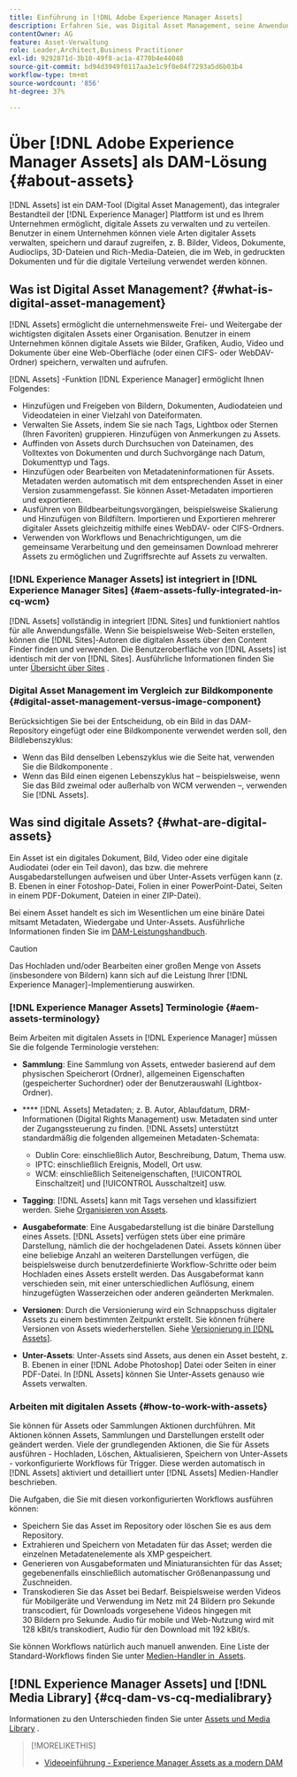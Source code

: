 ```yaml
---
title: Einführung in [!DNL Adobe Experience Manager Assets]
description: Erfahren Sie, was Digital Asset Management, seine Anwendungsfälle und [!DNL Adobe Experience Manager Asset] Angebot sind.
contentOwner: AG
feature: Asset-Verwaltung
role: Leader,Architect,Business Practitioner
exl-id: 9292871d-3b10-49f8-ac1a-4770b4e44048
source-git-commit: bd94d3949f0117aa3e1c9f0e84f7293a5d6b03b4
workflow-type: tm+mt
source-wordcount: '856'
ht-degree: 37%

---
```


# Über [!DNL Adobe Experience Manager Assets] als DAM-Lösung {#about-assets}

[!DNL Assets] ist ein DAM-Tool (Digital Asset Management), das integraler Bestandteil der  [!DNL Experience Manager] Plattform ist und es Ihrem Unternehmen ermöglicht, digitale Assets zu verwalten und zu verteilen. Benutzer in einem Unternehmen können viele Arten digitaler Assets verwalten, speichern und darauf zugreifen, z. B. Bilder, Videos, Dokumente, Audioclips, 3D-Dateien und Rich-Media-Dateien, die im Web, in gedruckten Dokumenten und für die digitale Verteilung verwendet werden können.

## Was ist Digital Asset Management? {#what-is-digital-asset-management}

[!DNL Assets] ermöglicht die unternehmensweite Frei- und Weitergabe der wichtigsten digitalen Assets einer Organisation. Benutzer in einem Unternehmen können digitale Assets wie Bilder, Grafiken, Audio, Video und Dokumente über eine Web-Oberfläche (oder einen CIFS- oder WebDAV-Ordner) speichern, verwalten und aufrufen.

[!DNL Assets] -Funktion  [!DNL Experience Manager] ermöglicht Ihnen Folgendes:

* Hinzufügen und Freigeben von Bildern, Dokumenten, Audiodateien und Videodateien in einer Vielzahl von Dateiformaten.
* Verwalten Sie Assets, indem Sie sie nach Tags, Lightbox oder Sternen (Ihren Favoriten) gruppieren. Hinzufügen von Anmerkungen zu Assets.
* Auffinden von Assets durch Durchsuchen von Dateinamen, des Volltextes von Dokumenten und durch Suchvorgänge nach Datum, Dokumenttyp und Tags.
* Hinzufügen oder Bearbeiten von Metadateninformationen für Assets. Metadaten werden automatisch mit dem entsprechenden Asset in einer Version zusammengefasst. Sie können Asset-Metadaten importieren und exportieren.
* Ausführen von Bildbearbeitungsvorgängen, beispielsweise Skalierung und Hinzufügen von Bildfiltern. Importieren und Exportieren mehrerer digitaler Assets gleichzeitig mithilfe eines WebDAV- oder CIFS-Ordners.
* Verwenden von Workflows und Benachrichtigungen, um die gemeinsame Verarbeitung und den gemeinsamen Download mehrerer Assets zu ermöglichen und Zugriffsrechte auf Assets zu verwalten.

### [!DNL Experience Manager Assets] ist integriert in  [!DNL Experience Manager Sites] {#aem-assets-fully-integrated-in-cq-wcm}

[!DNL Assets] vollständig in integriert  [!DNL Sites] und funktioniert nahtlos für alle Anwendungsfälle. Wenn Sie beispielsweise Web-Seiten erstellen, können die [!DNL Sites]-Autoren die digitalen Assets über den Content Finder finden und verwenden. Die Benutzeroberfläche von [!DNL Assets] ist identisch mit der von [!DNL Sites]. Ausführliche Informationen finden Sie unter [Übersicht über Sites](/help/sites-authoring/qg-page-authoring.md) .

<!-- TBD: Update image for branding 

![screen_shot_2012-04-17at15946pm](assets/screen_shot_2012-04-17at15946pm.png) ![screen_shot_2012-04-17at20100pm](assets/screen_shot_2012-04-17at20100pm.png)

Assets managed within [!DNL Experience Manager] DAM can then be accessed via the content finder of WCM:

![screen_shot_2012-04-17at20214pm](assets/screen_shot_2012-04-17at20214pm.png) -->

### Digital Asset Management im Vergleich zur Bildkomponente {#digital-asset-management-versus-image-component}

Berücksichtigen Sie bei der Entscheidung, ob ein Bild in das DAM-Repository eingefügt oder eine Bildkomponente verwendet werden soll, den Bildlebenszyklus:

* Wenn das Bild denselben Lebenszyklus wie die Seite hat, verwenden Sie die Bildkomponente .
* Wenn das Bild einen eigenen Lebenszyklus hat – beispielsweise, wenn Sie das Bild zweimal oder außerhalb von WCM verwenden –, verwenden Sie [!DNL Assets].

## Was sind digitale Assets? {#what-are-digital-assets}

Ein Asset ist ein digitales Dokument, Bild, Video oder eine digitale Audiodatei (oder ein Teil davon), das bzw. die mehrere Ausgabedarstellungen aufweisen und über Unter-Assets verfügen kann (z. B. Ebenen in einer Fotoshop-Datei, Folien in einer PowerPoint-Datei, Seiten in einem PDF-Dokument, Dateien in einer ZIP-Datei).

Bei einem Asset handelt es sich im Wesentlichen um eine binäre Datei mitsamt Metadaten, Wiedergabe und Unter-Assets. Ausführliche Informationen finden Sie im [DAM-Leistungshandbuch](/help/sites-deploying/assets-performance-sizing.md).

>[!CAUTION]
>
>Das Hochladen und/oder Bearbeiten einer großen Menge von Assets (insbesondere von Bildern) kann sich auf die Leistung Ihrer [!DNL Experience Manager]-Implementierung auswirken.

### [!DNL Experience Manager Assets] Terminologie  {#aem-assets-terminology}

Beim Arbeiten mit digitalen Assets in [!DNL Experience Manager] müssen Sie die folgende Terminologie verstehen:

* **Sammlung**: Eine Sammlung von Assets, entweder basierend auf dem physischen Speicherort (Ordner), allgemeinen Eigenschaften (gespeicherter Suchordner) oder der Benutzerauswahl (Lightbox-Ordner).

* **** [!DNL Assets] Metadaten; z. B. Autor, Ablaufdatum, DRM-Informationen (Digital Rights Management) usw. Metadaten sind unter der Zugangssteuerung zu finden. [!DNL Assets] unterstützt standardmäßig die folgenden allgemeinen Metadaten-Schemata:

   * Dublin Core: einschließlich Autor, Beschreibung, Datum, Thema usw.
   * IPTC: einschließlich Ereignis, Modell, Ort usw.
   * WCM: einschließlich Seiteneigenschaften, [!UICONTROL Einschaltzeit] und [!UICONTROL Ausschaltzeit] usw.

* **Tagging**:  [!DNL Assets] kann mit Tags versehen und klassifiziert werden. Siehe [Organisieren von Assets](/help/assets/organize-assets.md).

* **Ausgabeformate**: Eine Ausgabedarstellung ist die binäre Darstellung eines Assets. [!DNL Assets] verfügen stets über eine primäre Darstellung, nämlich die der hochgeladenen Datei. Assets können über eine beliebige Anzahl an weiteren Darstellungen verfügen, die beispielsweise durch benutzerdefinierte Workflow-Schritte oder beim Hochladen eines Assets erstellt werden. Das Ausgabeformat kann verschieden sein, mit einer unterschiedlichen Auflösung, einem hinzugefügten Wasserzeichen oder anderen geänderten Merkmalen.

* **Versionen**: Durch die Versionierung wird ein Schnappschuss digitaler Assets zu einem bestimmten Zeitpunkt erstellt. Sie können frühere Versionen von Assets wiederherstellen. Siehe [Versionierung in [!DNL Assets]](managing-assets-touch-ui.md#asset-versioning).

* **Unter-Assets**: Unter-Assets sind Assets, aus denen ein Asset besteht, z. B. Ebenen in einer  [!DNL Adobe Photoshop] Datei oder Seiten in einer PDF-Datei. In [!DNL Assets] können Sie Unter-Assets genauso wie Assets verwalten.

### Arbeiten mit digitalen Assets {#how-to-work-with-assets}

Sie können für Assets oder Sammlungen Aktionen durchführen. Mit Aktionen können Assets, Sammlungen und Darstellungen erstellt oder geändert werden. Viele der grundlegenden Aktionen, die Sie für Assets ausführen - Hochladen, Löschen, Aktualisieren, Speichern von Unter-Assets - vorkonfigurierte Workflows für Trigger. Diese werden automatisch in [!DNL Assets] aktiviert und detailliert unter [!DNL Assets] Medien-Handler beschrieben.

Die Aufgaben, die Sie mit diesen vorkonfigurierten Workflows ausführen können:

* Speichern Sie das Asset im Repository oder löschen Sie es aus dem Repository.
* Extrahieren und Speichern von Metadaten für das Asset; werden die einzelnen Metadatenelemente als XMP gespeichert.
* Generieren von Ausgabeformaten und Miniaturansichten für das Asset; gegebenenfalls einschließlich automatischer Größenanpassung und Zuschneiden.
* Transkodieren Sie das Asset bei Bedarf. Beispielsweise werden Videos für Mobilgeräte und Verwendung im Netz mit 24 Bildern pro Sekunde transcodiert, für Downloads vorgesehene Videos hingegen mit 30 Bildern pro Sekunde. Audio für mobile und Web-Nutzung wird mit 128 kBit/s transkodiert, Audio für den Download mit 192 kBit/s.

Sie können Workflows natürlich auch manuell anwenden. Eine Liste der Standard-Workflows finden Sie unter [Medien-Handler in  Assets](media-handlers.md).

## [!DNL Experience Manager Assets] und [!DNL Media Library] {#cq-dam-vs-cq-medialibrary}

Informationen zu den Unterschieden finden Sie unter [Assets und Media Library](medialibrary.md) .

>[!MORELIKETHIS]
>
>* [Videoeinführung - Experience Manager Assets as a modern DAM](https://www.youtube.com/watch?v=PBwQqZgC-yo)

